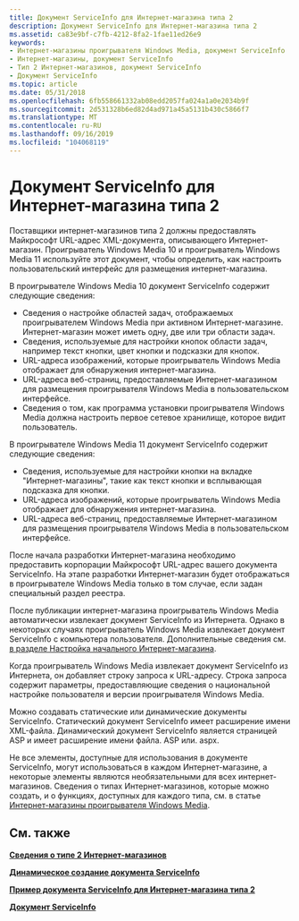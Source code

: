 ```yaml
---
title: Документ ServiceInfo для Интернет-магазина типа 2
description: Документ ServiceInfo для Интернет-магазина типа 2
ms.assetid: ca83e9bf-c7fb-4212-8fa2-1fae11ed26e9
keywords:
- Интернет-магазины проигрывателя Windows Media, документ ServiceInfo
- Интернет-магазины, документ ServiceInfo
- Тип 2 Интернет-магазинов, документ ServiceInfo
- Документ ServiceInfo
ms.topic: article
ms.date: 05/31/2018
ms.openlocfilehash: 6fb558661332ab08edd2057fa024a1a0e2034b9f
ms.sourcegitcommit: 2d531328b6ed82d4ad971a45a5131b430c5866f7
ms.translationtype: MT
ms.contentlocale: ru-RU
ms.lasthandoff: 09/16/2019
ms.locfileid: "104068119"
---
```

# <a name="serviceinfo-document-for-a-type-2-online-store"></a>Документ ServiceInfo для Интернет-магазина типа 2

Поставщики интернет-магазинов типа 2 должны предоставлять Майкрософт URL-адрес XML-документа, описывающего Интернет-магазин. Проигрыватель Windows Media 10 и проигрыватель Windows Media 11 используйте этот документ, чтобы определить, как настроить пользовательский интерфейс для размещения интернет-магазина.

В проигрывателе Windows Media 10 документ ServiceInfo содержит следующие сведения:

-   Сведения о настройке областей задач, отображаемых проигрывателем Windows Media при активном Интернет-магазине. Интернет-магазин может иметь одну, две или три области задач.
-   Сведения, используемые для настройки кнопок области задач, например текст кнопки, цвет кнопки и подсказки для кнопок.
-   URL-адреса изображений, которые проигрыватель Windows Media отображает для обнаружения интернет-магазина.
-   URL-адреса веб-страниц, предоставляемые Интернет-магазином для размещения проигрывателя Windows Media в пользовательском интерфейсе.
-   Сведения о том, как программа установки проигрывателя Windows Media должна настроить первое сетевое хранилище, которое видит пользователь.

В проигрывателе Windows Media 11 документ ServiceInfo содержит следующие сведения:

-   Сведения, используемые для настройки кнопки на вкладке "Интернет-магазины", такие как текст кнопки и всплывающая подсказка для кнопки.
-   URL-адреса изображений, которые проигрыватель Windows Media отображает для обнаружения интернет-магазина.
-   URL-адреса веб-страниц, предоставляемые Интернет-магазином для размещения проигрывателя Windows Media в пользовательском интерфейсе.

После начала разработки Интернет-магазина необходимо предоставить корпорации Майкрософт URL-адрес вашего документа ServiceInfo. На этапе разработки Интернет-магазин будет отображаться в проигрывателе Windows Media только в том случае, если задан специальный раздел реестра.

После публикации интернет-магазина проигрыватель Windows Media автоматически извлекает документ ServiceInfo из Интернета. Однако в некоторых случаях проигрыватель Windows Media извлекает документ ServiceInfo с компьютера пользователя. Дополнительные сведения см. [в разделе Настройка начального Интернет-магазина](setting-the-initial-online-store.md).

Когда проигрыватель Windows Media извлекает документ ServiceInfo из Интернета, он добавляет строку запроса к URL-адресу. Строка запроса содержит параметры, предоставляющие сведения о национальной настройке пользователя и версии проигрывателя Windows Media.

Можно создавать статические или динамические документы ServiceInfo. Статический документ ServiceInfo имеет расширение имени XML-файла. Динамический документ ServiceInfo является страницей ASP и имеет расширение имени файла. ASP или. aspx.

Не все элементы, доступные для использования в документе ServiceInfo, могут использоваться в каждом Интернет-магазине, а некоторые элементы являются необязательными для всех интернет-магазинов. Сведения о типах Интернет-магазинов, которые можно создать, и о функциях, доступных для каждого типа, см. в статье [Интернет-магазины проигрывателя Windows Media](windows-media-player-online-stores.md).

## <a name="related-topics"></a>См. также

<dl> <dt>

[**Сведения о типе 2 Интернет-магазинов**](about-type-2-online-stores.md)
</dt> <dt>

[**Динамическое создание документа ServiceInfo**](creating-the-serviceinfo-document-dynamically.md)
</dt> <dt>

[**Пример документа ServiceInfo для Интернет-магазина типа 2**](example-serviceinfo-document-for-a-type-2-online-store.md)
</dt> <dt>

[**Документ ServiceInfo**](serviceinfo-document.md)
</dt> </dl>

 

 




